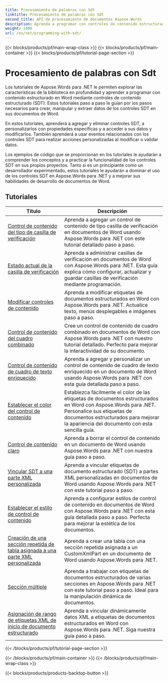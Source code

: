 ```yaml
---
title: Procesamiento de palabras con Sdt
linktitle: Procesamiento de palabras con Sdt
second_title: API de procesamiento de documentos Aspose.Words
description: Aprenda a programar con controles de contenido estructurado (SDT) en Aspose.Words para .NET. Siga los tutoriales paso a paso y el código de muestra en C# para manipular y personalizar los controles de contenido estructurado en sus documentos de Word.
weight: 1400
url: /es/net/programming-with-sdt/
---
```


{{< blocks/products/pf/main-wrap-class >}}
{{< blocks/products/pf/main-container >}}
{{< blocks/products/pf/tutorial-page-section >}}

# Procesamiento de palabras con Sdt

Los tutoriales de Aspose.Words para .NET le permiten explorar las características de la biblioteca en profundidad y aprender a programar con contenido estructurado en Word mediante controles de contenido estructurado (SDT). Estos tutoriales paso a paso le guían por los pasos necesarios para crear, manipular y extraer datos de los controles SDT en sus documentos de Word.

En estos tutoriales, aprenderá a agregar y eliminar controles SDT, a personalizarlos con propiedades específicas y a acceder a sus datos y modificarlos. También aprenderá a usar eventos relacionados con los controles SDT para realizar acciones personalizadas al modificar o validar datos.

Los ejemplos de código que se proporcionan en los tutoriales le ayudarán a comprender los conceptos y a practicar la funcionalidad de los controles SDT en sus propios proyectos. Tanto si es un principiante como un desarrollador experimentado, estos tutoriales le ayudarán a dominar el uso de los controles SDT en Aspose.Words para .NET y a mejorar sus habilidades de desarrollo de documentos de Word.

 ## Tutoriales
| Título | Descripción |
| --- | --- |
| [Control de contenido del tipo de casilla de verificación](./check-box-type-content-control/) | Aprenda a agregar un control de contenido de tipo casilla de verificación en documentos de Word usando Aspose.Words para .NET con este tutorial detallado paso a paso. |
| [Estado actual de la casilla de verificación](./current-state-of-check-box/) | Aprenda a administrar casillas de verificación en documentos de Word con Aspose.Words para .NET. Esta guía explica cómo configurar, actualizar y guardar casillas de verificación mediante programación. |
| [Modificar controles de contenido](./modify-content-controls/) | Aprenda a modificar etiquetas de documentos estructurados en Word con Aspose.Words para .NET. Actualice texto, menús desplegables e imágenes paso a paso. |
| [Control de contenido del cuadro combinado](./combo-box-content-control/) | Cree un control de contenido de cuadro combinado en documentos de Word con Aspose.Words para .NET con nuestro tutorial detallado. Perfecto para mejorar la interactividad de su documento. |
| [Control de contenido de cuadro de texto enriquecido](./rich-text-box-content-control/) | Aprenda a agregar y personalizar un control de contenido de cuadro de texto enriquecido en un documento de Word usando Aspose.Words para .NET con esta guía detallada paso a paso. |
| [Establecer el color del control de contenido](./set-content-control-color/) | Establezca fácilmente el color de las etiquetas de documentos estructurados en Word con Aspose.Words para .NET. Personalice sus etiquetas de documentos estructurados para mejorar la apariencia del documento con esta sencilla guía. |
| [Control de contenido claro](./clear-contents-control/) | Aprenda a borrar el control de contenido en un documento de Word usando Aspose.Words para .NET con nuestra guía paso a paso. |
| [Vincular SDT a una parte XML personalizada](./bind-sdt-to-custom-xml-part/) | Aprenda a vincular etiquetas de documento estructurado (SDT) a partes XML personalizadas en documentos de Word usando Aspose.Words para .NET con este tutorial paso a paso. |
| [Establecer el estilo de control de contenido](./set-content-control-style/) | Aprenda a configurar estilos de control de contenido en documentos de Word con Aspose.Words para .NET con esta guía detallada paso a paso. Perfecta para mejorar la estética de los documentos. |
| [Creación de una sección repetida de tabla asignada a una parte XML personalizada](./creating-table-repeating-section-mapped-to-custom-xml-part/) | Aprenda a crear una tabla con una sección repetida asignada a un CustomXmlPart en un documento de Word usando Aspose.Words para .NET. |
| [Sección múltiple](./multi-section/) | Aprenda a trabajar con etiquetas de documentos estructurados de varias secciones en Aspose.Words para .NET con este tutorial paso a paso. Ideal para la manipulación dinámica de documentos. |
| [Asignación de rango de etiquetas XML de inicio de documento estructurado](./structured-document-tag-range-start-xml-mapping/) | Aprenda a vincular dinámicamente datos XML a etiquetas de documentos estructurados en Word con Aspose.Words para .NET. Siga nuestra guía paso a paso. |
{{< /blocks/products/pf/tutorial-page-section >}}

{{< /blocks/products/pf/main-container >}}
{{< /blocks/products/pf/main-wrap-class >}}

{{< blocks/products/products-backtop-button >}}
